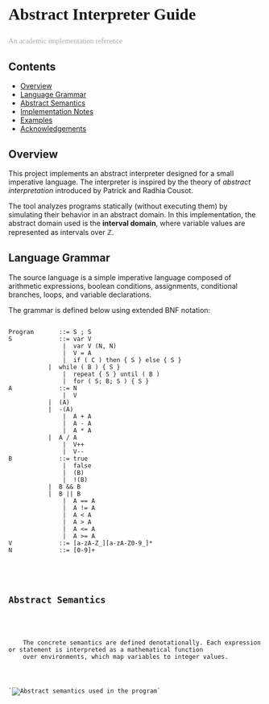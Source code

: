 <article>
  <h1 style="font-family: Anton; font-size: 2rem;">Abstract Interpreter Guide</h1>
  <p style="font-family: CutiveMono; font-size: 0.9rem; color: #aaa;">An academic implementation reference</p>

<nav>
    <h2>Contents</h2>
    <ul>
      <li><a href="#overview">Overview</a></li>
      <li><a href="#grammar">Language Grammar</a></li>
      <li><a href="#abstract">Abstract Semantics</a></li>
      <li><a href="#implementation">Implementation Notes</a></li>
      <li><a href="#examples">Examples</a></li>
      <li><a href="#acknowledgements">Acknowledgements</a></li>
    </ul>
  </nav>

<section id="overview">
    <h2>Overview</h2>
    <p>
      This project implements an abstract interpreter designed for a small imperative language. The interpreter is inspired by the theory of 
      <em>abstract interpretation</em> introduced by Patrick and Radhia Cousot.
    </p>
    <p>
      The tool analyzes programs statically (without executing them) by simulating their behavior in an abstract domain. In this implementation, the abstract domain used is the <strong>interval domain</strong>, where variable values are represented as intervals over ℤ.
    </p>
  </section>

<section id="grammar">
  <h2>Language Grammar</h2>
  <p>
    The source language is a simple imperative language composed of arithmetic expressions, boolean conditions, assignments, conditional branches, loops, and variable declarations.
  </p>

<p>The grammar is defined below using extended BNF notation:</p>

<pre><code>
Program       ::= S ; S
S             ::= var V
               |  var V (N, N)
               |  V = A
               |  if ( C ) then { S } else { S }
	       |  while ( B ) { S }
               |  repeat { S } until ( B )
               |  for ( S; B; S ) { S }
A             ::= N
               |  V
	       |  (A)
	       |  -(A)
               |  A + A
               |  A - A
               |  A * A
	       |  A / A
               |  V++
               |  V--
B             ::= true
               |  false
               |  (B)
               |  !(B)
	       |  B && B
	       |  B || B
               |  A == A
               |  A != A
               |  A < A
               |  A > A
               |  A <= A
               |  A >= A
V             ::= [a-zA-Z_][a-zA-Z0-9_]*
N             ::= [0-9]+


<section id="abstract">
  <h2>Abstract Semantics</h2>
  <p>
    The concrete semantics are defined denotationally. Each expression or statement is interpreted as a mathematical function
    over environments, which map variables to integer values.
  </p>

`<img src="https://github.com/jacopo-angeli/software-verififcation-project/blob/main/docs/AbstractSemantics.png" alt="Abstract semantics used in the program"\>`
